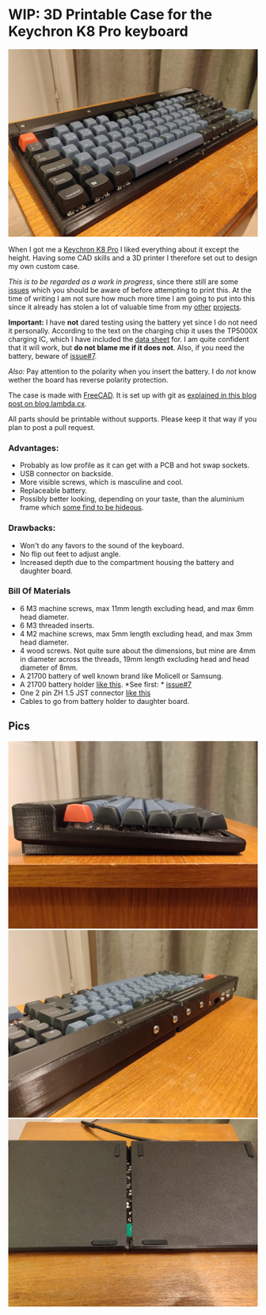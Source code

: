 # WIP: 3D Printable Case for the Keychron K8 Pro keyboard

![Keychron K8 Pro with 3D printed case](https://raw.githubusercontent.com/funkyfourier/keychron-k8pro-case/master/images/k8pro01.jpg)

When I got me a [Keychron K8 Pro](https://www.keychron.com/collections/keychron-k-pro-series-normal-profile-keyboards/products/keychron-k8-pro-qmk-via-wireless-mechanical-keyboard) I liked everything about it except the height. Having some CAD skills and a 3D printer I therefore set out to design my own custom case.

*This is to be regarded as a work in progress*, since there still are some [issues](https://github.com/funkyfourier/keychron-k8pro-case/issues) which you should be aware of before attempting to print this. At the time of writing I am not sure how much more time I am going to put into this since it already has stolen a lot of valuable time from my [other](https://github.com/funkyfourier/keychron-k8pro-case/issues) [projects](https://play.google.com/store/apps/details?id=info.casualcomputing.sputter).

**Important:** I have **not** dared testing using the battery yet since I do not need it personally. According to the text on the charging chip it uses the TP5000X charging IC, which I have included the [data sheet](https://github.com/funkyfourier/keychron-k8pro-case/blob/master/tp5000x.pdf) for. I am quite confident that it will work, but **do not blame me if it does not**. Also, if you need the battery, beware of [issue#7](https://github.com/funkyfourier/keychron-k8pro-case/issues/7).

*Also:* Pay attention to the polarity when you insert the battery. I do *not* know wether the board has reverse polarity protection.

The case is made with [FreeCAD](https://www.freecad.org/). It is set up with git as [explained in this blog post on blog.lambda.cx](https://blog.lambda.cx/posts/freecad-and-git/).

All parts should be printable without supports. Please keep it that way if you plan to post a pull request.

### Advantages:

* Probably as low profile as it can get with a PCB and hot swap sockets.
* USB connector on backside.
* More visible screws, which is masculine and cool.
* Replaceable battery.
* Possibly better looking, depending on your taste, than the aluminium frame which [some find to be hideous](https://youtu.be/LNVKRTX5gCQ?t=504).

### Drawbacks:

* Won't do any favors to the sound of the keyboard.
* No flip out feet to adjust angle.
* Increased depth due to the compartment housing the battery and daughter board.

### Bill Of Materials

* 6 M3 machine screws, max 11mm length excluding head, and max 6mm head diameter.
* 6 M3 threaded inserts.
* 4 M2 machine screws, max 5mm length excluding head, and max 3mm head diameter.
* 4 wood screws. Not quite sure about the dimensions, but mine are 4mm in diameter across the threads, 19mm length excluding head and head diameter of 8mm.
* A 21700 battery of well known brand like Molicell or Samsung.
* A 21700 battery holder [like this](https://vi.aliexpress.com/item/1005004464947052.html?spm=a2g0o.productlist.main.15.70155b8eZTWrik). *See first: * [issue#7](https://github.com/funkyfourier/keychron-k8pro-case/issues/7)
* One 2 pin ZH 1.5 JST connector [like this](https://vi.aliexpress.com/item/1005003082340140.html?spm=a2g0o.order_list.order_list_main.27.124e18027wA48)
* Cables to go from battery holder to daughter board.

## Pics

![Side profile](https://raw.githubusercontent.com/funkyfourier/keychron-k8pro-case/master/images/k8pro02.jpg)
![Back side](https://raw.githubusercontent.com/funkyfourier/keychron-k8pro-case/master/images/k8pro03.jpg)
![PCB partly exposed underneath](https://raw.githubusercontent.com/funkyfourier/keychron-k8pro-case/master/images/k8pro08.jpg)
